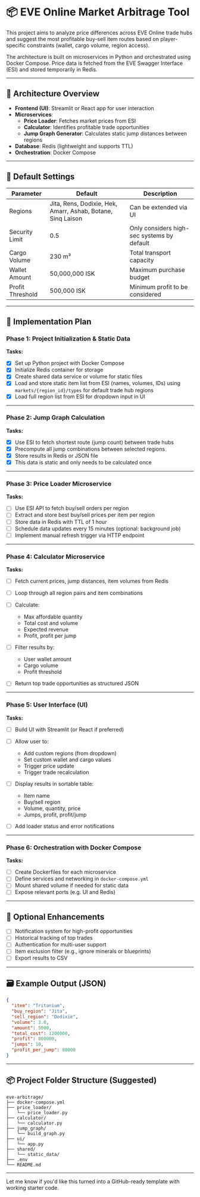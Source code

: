 

# 📦 EVE Online Market Arbitrage Tool

This project aims to analyze price differences across EVE Online trade hubs and suggest the most profitable buy-sell item routes based on player-specific constraints (wallet, cargo volume, region access).

The architecture is built on microservices in Python and orchestrated using Docker Compose. Price data is fetched from the EVE Swagger Interface (ESI) and stored temporarily in Redis.

---

## 🧱 Architecture Overview

* **Frontend (UI)**: Streamlit or React app for user interaction
* **Microservices**:
  * **Price Loader**: Fetches market prices from ESI
  * **Calculator**: Identifies profitable trade opportunities
  * **Jump Graph Generator**: Calculates static jump distances between regions
* **Database**: Redis (lightweight and supports TTL)
* **Orchestration**: Docker Compose

---

## 🔧 Default Settings

| Parameter        | Default                                                     | Description                                |
| ---------------- | ----------------------------------------------------------- | ------------------------------------------ |
| Regions          | Jita, Rens, Dodixie, Hek, Amarr, Ashab, Botane, Sinq Laison | Can be extended via UI                     |
| Security Limit   | 0.5                                                         | Only considers high-sec systems by default |
| Cargo Volume     | 230 m³                                                      | Total transport capacity                   |
| Wallet Amount    | 50,000,000 ISK                                              | Maximum purchase budget                    |
| Profit Threshold | 500,000 ISK                                                 | Minimum profit to be considered            |

---

## 🚀 Implementation Plan

### **Phase 1: Project Initialization & Static Data**

**Tasks:**

* [x] Set up Python project with Docker Compose
* [x] Initialize Redis container for storage
* [x] Create shared data service or volume for static files
* [x] Load and store static item list from ESI (names, volumes, IDs) using
  `markets/{region_id}/types` for default trade hub regions
* [x] Load full region list from ESI for dropdown input in UI

---

### **Phase 2: Jump Graph Calculation**

**Tasks:**

* [x] Use ESI to fetch shortest route (jump count) between trade hubs
* [x] Precompute all jump combinations between selected regions
* [x] Store results in Redis or JSON file
* [x] This data is static and only needs to be calculated once

---

### **Phase 3: Price Loader Microservice**

**Tasks:**

* [ ] Use ESI API to fetch buy/sell orders per region
* [ ] Extract and store best buy/sell prices per item per region
* [ ] Store data in Redis with TTL of 1 hour
* [ ] Schedule data updates every 15 minutes (optional: background job)
* [ ] Implement manual refresh trigger via HTTP endpoint

---

### **Phase 4: Calculator Microservice**

**Tasks:**

* [ ] Fetch current prices, jump distances, item volumes from Redis
* [ ] Loop through all region pairs and item combinations
* [ ] Calculate:

  * Max affordable quantity
  * Total cost and volume
  * Expected revenue
  * Profit, profit per jump
* [ ] Filter results by:

  * User wallet amount
  * Cargo volume
  * Profit threshold
* [ ] Return top trade opportunities as structured JSON

---

### **Phase 5: User Interface (UI)**

**Tasks:**

* [ ] Build UI with Streamlit (or React if preferred)
* [ ] Allow user to:

  * Add custom regions (from dropdown)
  * Set custom wallet and cargo values
  * Trigger price update
  * Trigger trade recalculation
* [ ] Display results in sortable table:

  * Item name
  * Buy/sell region
  * Volume, quantity, price
  * Jumps, profit, profit/jump
* [ ] Add loader status and error notifications

---

### **Phase 6: Orchestration with Docker Compose**

**Tasks:**

* [ ] Create Dockerfiles for each microservice
* [ ] Define services and networking in `docker-compose.yml`
* [ ] Mount shared volume if needed for static data
* [ ] Expose relevant ports (e.g. UI and Redis)

---

## 🔁 Optional Enhancements

* [ ] Notification system for high-profit opportunities
* [ ] Historical tracking of top trades
* [ ] Authentication for multi-user support
* [ ] Item exclusion filter (e.g., ignore minerals or blueprints)
* [ ] Export results to CSV

---

## 🗃 Example Output (JSON)

```json
{
  "item": "Tritanium",
  "buy_region": "Jita",
  "sell_region": "Dodixie",
  "volume": 3.0,
  "amount": 5000,
  "total_cost": 1200000,
  "profit": 800000,
  "jumps": 10,
  "profit_per_jump": 80000
}
```

---

## 📦 Project Folder Structure (Suggested)

```
eve-arbitrage/
├── docker-compose.yml
├── price_loader/
│   └── price_loader.py
├── calculator/
│   └── calculator.py
├── jump_graph/
│   └── build_graph.py
├── ui/
│   └── app.py
├── shared/
│   └── static_data/
├── .env
└── README.md
```

---

Let me know if you'd like this turned into a GitHub-ready template with working starter code.
